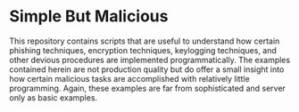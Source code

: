 # Simple But Malicious

This repository contains scripts that are useful to understand how certain phishing techniques, encryption techniques, keylogging techniques, and other devious procedures are implemented programmatically. The examples contained herein are not production quality but do offer a small insight into how certain malicious tasks are accomplished with relatively little programming. Again, these examples are far from sophisticated and server only as basic examples.
